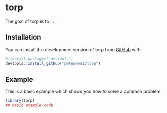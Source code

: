 
# torp

<!-- badges: start -->
<!-- badges: end -->

The goal of torp is to ...

## Installation

You can install the development version of torp from [GitHub](https://github.com/) with:

``` r
# install.packages("devtools")
devtools::install_github("peteowen1/torp")
```

## Example

This is a basic example which shows you how to solve a common problem:

``` r
library(torp)
## basic example code
```

